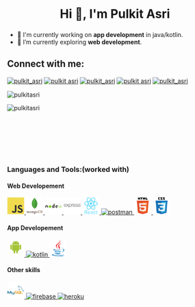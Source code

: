 <h1 align="center">Hi 👋, I'm Pulkit Asri</h1>
<h3 align="center"></h3>

- 🌱 I'm currently working on **app development** in java/kotlin.
- 🌱 I’m currently exploring **web development**.

<h2 align="left">Connect with me:</h2>
<p align="left">
<a href="https://www.hackerrank.com/pulkit_asri" target="blank"><img align="center" src="https://cdn.worldvectorlogo.com/logos/hackerrank.svg" alt="pulkit_asri" height="35" width="50" /></a>
<a href="https://linkedin.com/in/pulkit asri" target="blank"><img align="center" src="https://cdn.worldvectorlogo.com/logos/linkedin-icon-2.svg" alt="pulkit asri" height="35" width="50" /></a>
<a href="https://instagram.com/pulkit_asri" target="blank"><img align="center" src="https://cdn.worldvectorlogo.com/logos/instagram-2016-6.svg" alt="pulkit_asri" height="35" width="50" /></a>
<a href="https://www.youtube.com/channel/UC7kJlnPHPQ85I5IMNjx6anA" target="blank"><img align="center" src="https://cdn.worldvectorlogo.com/logos/youtube-3.svg" alt="pulkit asri" height="35" width="50" /></a>
<a href="https://www.codechef.com/users/pulkit_asri" target="blank"><img align="center" src="https://cdn.jsdelivr.net/npm/simple-icons@3.1.0/icons/codechef.svg" alt="pulkit_asri" height="35" width="50" /></a>
  
</p>

<!--
<p>&nbsp;<img align="center" src="https://github-readme-stats.vercel.app/api?username=pulkitasri&show_icons=true&theme=dark&locale=en" alt="pulkitasri" /></p>
-->


<p><img align="center" src="https://github-readme-streak-stats.herokuapp.com/?user=pulkitasri&theme=dark" alt="pulkitasri" /></p>
<p>
  <img align="left" src="https://github-readme-stats.vercel.app/api/top-langs?username=pulkitasri&show_icons=true&theme=dark&locale=en&layout=compact" alt="pulkitasri" />
</p>
<br><br><br><br><br><br><br>


<h3 align="left">Languages and Tools:(worked with)</h3>
<h4>Web Developement</h4>

<p align="left"> 
   <a href="https://developer.mozilla.org/en-US/docs/Web/JavaScript" target="_blank"> <img src="https://raw.githubusercontent.com/devicons/devicon/master/icons/javascript/javascript-original.svg" alt="javascript" width="40" height="40"/> </a>
  <a href="https://www.mongodb.com/" target="_blank"> <img src="https://raw.githubusercontent.com/devicons/devicon/master/icons/mongodb/mongodb-original-wordmark.svg" alt="mongodb" width="40" height="40"/> </a> 
  <a href="https://nodejs.org" target="_blank"> <img src="https://raw.githubusercontent.com/devicons/devicon/master/icons/nodejs/nodejs-original-wordmark.svg" alt="nodejs" width="40" height="40"/> </a>  
   <a href="https://expressjs.com" target="_blank"> <img src="https://raw.githubusercontent.com/devicons/devicon/master/icons/express/express-original-wordmark.svg" alt="express" width="40" height="40"/> </a>   
	<a href="https://reactjs.org/" target="_blank"> <img src="https://raw.githubusercontent.com/devicons/devicon/master/icons/react/react-original-wordmark.svg" alt="react" width="40" height="40"/> </a>
  <a href="https://postman.com" target="_blank"> <img src="https://www.vectorlogo.zone/logos/getpostman/getpostman-icon.svg" alt="postman" width="40" height="40"/> </a> 
  <a href="https://www.w3.org/html/" target="_blank"> <img src="https://raw.githubusercontent.com/devicons/devicon/master/icons/html5/html5-original-wordmark.svg" alt="html5" width="40" height="40"/> </a>
	<a href="https://www.w3schools.com/css/" target="_blank"> <img src="https://raw.githubusercontent.com/devicons/devicon/master/icons/css3/css3-original-wordmark.svg" alt="css3" width="40" height="40"/> </a>
  
  <h4>App Developement</h4>
  
  <a href="https://developer.android.com" target="_blank"> <img src="https://raw.githubusercontent.com/devicons/devicon/master/icons/android/android-original-wordmark.svg" alt="android" width="40" height="40"/> </a> 
  <a href="https://kotlinlang.org" target="_blank"> <img src="https://www.vectorlogo.zone/logos/kotlinlang/kotlinlang-icon.svg" alt="kotlin" width="40" height="40"/> </a>
  <a href="https://www.java.com" target="_blank"> <img src="https://raw.githubusercontent.com/devicons/devicon/master/icons/java/java-original.svg" alt="java" width="40" height="40"/></a> 
  
  <h4>Other skills</h4>
   <a href="https://www.mysql.com/" target="_blank"> <img src="https://raw.githubusercontent.com/devicons/devicon/master/icons/mysql/mysql-original-wordmark.svg" alt="mysql" width="40" height="40"/> </a>
    <a href="https://firebase.google.com/" target="_blank"> <img src="https://www.vectorlogo.zone/logos/firebase/firebase-icon.svg" alt="firebase" width="40" height="40"/> </a> 
<a href="https://heroku.com" target="_blank"> <img src="https://www.vectorlogo.zone/logos/heroku/heroku-icon.svg" alt="heroku" width="40" height="40"/> </a>
</p>
  <!--
   <a href="https://reactjs.org/" target="_blank"> <img src="https://raw.githubusercontent.com/devicons/devicon/master/icons/react/react-original-wordmark.svg" alt="react" width="40" height="40"/> </a> 
-->

